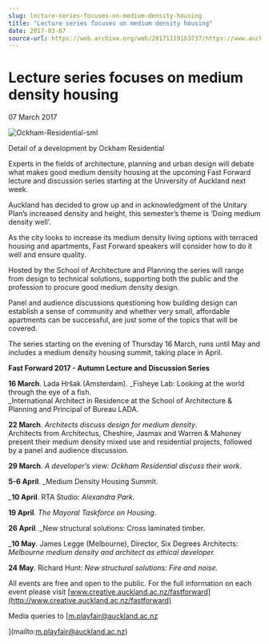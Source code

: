 ```yaml
---
slug: lecture-series-focuses-on-medium-density-housing
title: "Lecture series focuses on medium density housing"
date: 2017-03-07
source-url: https://web.archive.org/web/20171119163737/https://www.auckland.ac.nz/en/about/news-events-and-notices/news/news-2017/03/lecture-series-focuses-on-medium-density-housing.html
---
```

Lecture series focuses on medium density housing
================================================

07 March 2017

![Ockham-Residential-sml](https://www.auckland.ac.nz/en/about/news-events-and-notices/news/news-2017/03/lecture-series-focuses-on-medium-density-housing/_jcr_content/par/textimage/image.img.jpg/1488851029723.jpg "Ockham-Residential-sml")

Detail of a development by Ockham Residential

Experts in the fields of architecture, planning and urban design will debate what makes good medium density housing at the upcoming Fast Forward lecture and discussion series starting at the University of Auckland next week.

Auckland has decided to grow up and in acknowledgment of the Unitary Plan’s increased density and height, this semester’s theme is ‘Doing medium density well’.

As the city looks to increase its medium density living options with terraced housing and apartments, Fast Forward speakers will consider how to do it well and ensure quality. 

Hosted by the School of Architecture and Planning the series will range from design to technical solutions, supporting both the public and the profession to procure good medium density design.  
  
Panel and audience discussions questioning how building design can establish a sense of community and whether very small, affordable apartments can be successful, are just some of the topics that will be covered.  
  
The series starting on the evening of Thursday 16 March, runs until May and includes a medium density housing summit, taking place in April.

**Fast Forward 2017 - Autumn Lecture and Discussion Series**

**16 March**. Lada Hršak (Amsterdam). _Fisheye Lab: Looking at the world through the eye of a fish.  
_International Architect in Residence at the School of Architecture & Planning and Principal of Bureau LADA.

**22 March**. _Architects discuss design for medium density_.  
Architects from Architectus, Cheshire, Jasmax and Warren & Mahoney present their medium density mixed use and residential projects, followed by a panel and audience discussion.

**29 March**. _A developer’s view: Ockham Residential discuss their work_.

**5-6 April**. _Medium Density Housing Summit.  
  
_**10 April**. RTA Studio: _Alexandra Park._

**19 April**. _The Mayoral Taskforce on Housing_.

**26 April**. _New structural solutions: Cross laminated timber.  
  
_**10 May**. James Legge (Melbourne), Director, Six Degrees Architects: _Melbourne medium density and architect as ethical developer._

**24 May**. Richard Hunt: _New structural solutions: Fire and noise._  
  
All events are free and open to the public. For the full information on each event please visit [www.creative.auckland.ac.nz/fastforward](http://www.creative.auckland.ac.nz/fastforward)

  
Media queries to [m.playfair@auckland.ac.nz  
  
](mailto:m.playfair@auckland.ac.nz)